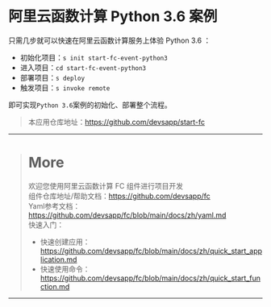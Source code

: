 # 阿里云函数计算 Python 3.6 案例

只需几步就可以快速在阿里云函数计算服务上体验 Python 3.6 ：

- 初始化项目：`s init start-fc-event-python3`
- 进入项目：`cd start-fc-event-python3`
- 部署项目：`s deploy`
- 触发项目：`s invoke remote`

即可实现`Python 3.6`案例的初始化、部署整个流程。

> 本应用仓库地址：https://github.com/devsapp/start-fc

------------------------------------
> # More
> 欢迎您使用阿里云函数计算 FC 组件进行项目开发   
> 组件仓库地址/帮助文档：https://github.com/devsapp/fc   
> Yaml参考文档：https://github.com/devsapp/fc/blob/main/docs/zh/yaml.md   
> 快速入门：
>   - 快速创建应用：https://github.com/devsapp/fc/blob/main/docs/zh/quick_start_application.md
>   - 快速使用命令：https://github.com/devsapp/fc/blob/main/docs/zh/quick_start_function.md
------------------------------------
